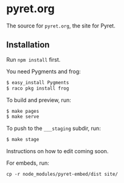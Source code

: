 pyret.org
================================================================================

The source for `pyret.org`, the site for Pyret.

Installation
--------------------------------------------------------------------------------

Run `npm install` first.

You need Pygments and frog:

````sh
$ easy_install Pygments
$ raco pkg install frog
````

To build and preview, run:

````sh
$ make pages
$ make serve
````

To push to the `___staging` subdir, run:

````sh
$ make stage
````

Instructions on how to edit coming soon.

For embeds, run:

```
cp -r node_modules/pyret-embed/dist site/
```
